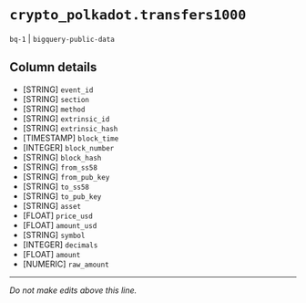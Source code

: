 # `crypto_polkadot.transfers1000`
`bq-1` | `bigquery-public-data`

## Column details
* [STRING]    `event_id`
* [STRING]    `section`
* [STRING]    `method`
* [STRING]    `extrinsic_id`
* [STRING]    `extrinsic_hash`
* [TIMESTAMP] `block_time`
* [INTEGER]   `block_number`
* [STRING]    `block_hash`
* [STRING]    `from_ss58`
* [STRING]    `from_pub_key`
* [STRING]    `to_ss58`
* [STRING]    `to_pub_key`
* [STRING]    `asset`
* [FLOAT]     `price_usd`
* [FLOAT]     `amount_usd`
* [STRING]    `symbol`
* [INTEGER]   `decimals`
* [FLOAT]     `amount`
* [NUMERIC]   `raw_amount`

-------------------------------------------------------------------------------
*Do not make edits above this line.*
